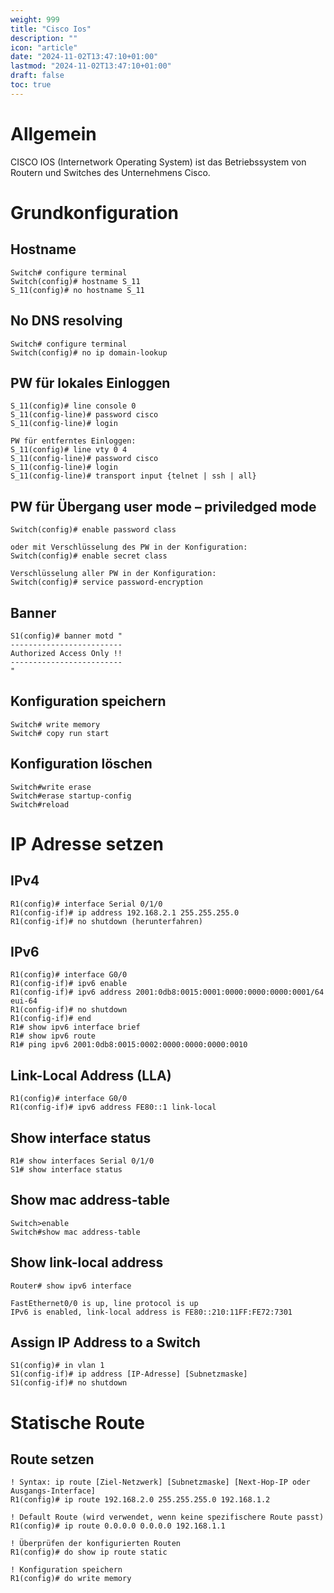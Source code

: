 ```yaml
---
weight: 999
title: "Cisco Ios"
description: ""
icon: "article"
date: "2024-11-02T13:47:10+01:00"
lastmod: "2024-11-02T13:47:10+01:00"
draft: false
toc: true
---
```


# Allgemein

CISCO IOS (Internetwork Operating System) ist das Betriebssystem von Routern und Switches des Unternehmens Cisco.

# Grundkonfiguration

## Hostname

```
Switch# configure terminal 
Switch(config)# hostname S_11 
S_11(config)# no hostname S_11 
```

## No DNS resolving

```
Switch# configure terminal 
Switch(config)# no ip domain-lookup
```

## PW für lokales Einloggen

```
S_11(config)# line console 0
S_11(config-line)# password cisco 
S_11(config-line)# login 

PW für entferntes Einloggen: 
S_11(config)# line vty 0 4
S_11(config-line)# password cisco
S_11(config-line)# login 
S_11(config-line)# transport input {telnet | ssh | all}
```

## PW für Übergang user mode – priviledged mode

```
Switch(config)# enable password class

oder mit Verschlüsselung des PW in der Konfiguration: 
Switch(config)# enable secret class

Verschlüsselung aller PW in der Konfiguration: 
Switch(config)# service password-encryption 
```

## Banner

```
S1(config)# banner motd " 
-------------------------
Authorized Access Only !!
-------------------------
"
```

## Konfiguration speichern

```
Switch# write memory
Switch# copy run start 
```

## Konfiguration löschen

```
Switch#write erase
Switch#erase startup-config
Switch#reload
```

# IP Adresse setzen

## IPv4

```
R1(config)# interface Serial 0/1/0
R1(config-if)# ip address 192.168.2.1 255.255.255.0
R1(config-if)# no shutdown (herunterfahren)
```

## IPv6

```
R1(config)# interface G0/0
R1(config-if)# ipv6 enable
R1(config-if)# ipv6 address 2001:0db8:0015:0001:0000:0000:0000:0001/64 eui-64
R1(config-if)# no shutdown
R1(config-if)# end
R1# show ipv6 interface brief
R1# show ipv6 route
R1# ping ipv6 2001:0db8:0015:0002:0000:0000:0000:0010
```

## Link-Local Address (LLA)

```
R1(config)# interface G0/0
R1(config-if)# ipv6 address FE80::1 link-local
```

## Show interface status

```
R1# show interfaces Serial 0/1/0
S1# show interface status
```

## Show mac address-table

```
Switch>enable
Switch#show mac address-table
```

## Show link-local address

```
Router# show ipv6 interface 

FastEthernet0/0 is up, line protocol is up
IPv6 is enabled, link-local address is FE80::210:11FF:FE72:7301
```

## Assign IP Address to a Switch

```
S1(config)# in vlan 1
S1(config-if)# ip address [IP-Adresse] [Subnetzmaske]
S1(config-if)# no shutdown
```

# Statische Route

## Route setzen

```
! Syntax: ip route [Ziel-Netzwerk] [Subnetzmaske] [Next-Hop-IP oder Ausgangs-Interface]
R1(config)# ip route 192.168.2.0 255.255.255.0 192.168.1.2

! Default Route (wird verwendet, wenn keine spezifischere Route passt)
R1(config)# ip route 0.0.0.0 0.0.0.0 192.168.1.1

! Überprüfen der konfigurierten Routen
R1(config)# do show ip route static

! Konfiguration speichern
R1(config)# do write memory
```
